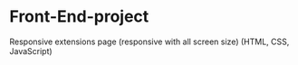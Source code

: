 # Front-End-project
Responsive extensions page (responsive with all screen size) (HTML, CSS, JavaScript)

